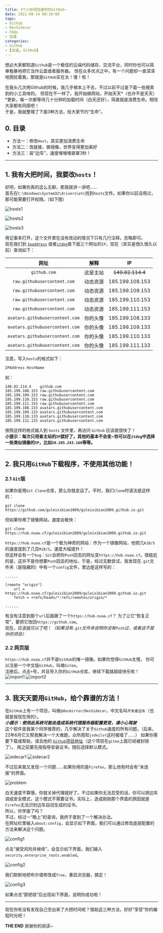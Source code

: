 ```yaml
---
title: 3个小妙招加速你的GitHub~
date: 2021-08-14 08:10:08
tags:
- Github
- DevSidecar
- FAQs
- 加速
categories:
- GitHub
- [加速, GitHub]
---
```


想必大家都知道`Github`是一个极佳的云端代码储存、交流平台，同时你也可以简单粗暴地把它当作云盘或者服务器。
但在众多优点之中，有一个问题却一直深深地困扰着我，那就是`GitHub`实在太！慢！啦！  

<!-- more -->

在我头几次用Github的时候，我几乎根本上不去，不过以前不过是下载一些搜索到的小工具啥的。
但现在不一样了。我开始做网站，开始天天*（也许不是天天）*更新，每一次都等待几十分钟的加载时间（白天还好），简直就是浪费生命。相信大家都有同感吧！  
于是，我就整理了下面3种方法，给大家节约“生命”。

## 0. 目录

- 方法一：修改`Host`，其实更加浪费生命  
- 方法二：改链接，做镜像，世界变得更加美好  
- 方法三：装“边车”，速度嗖嗖嗖直窜3秒！  

___

## 1. 我有大把时间，我要改`hosts`！

好吧，如果你真的这么无聊，那我就讲一讲吧......  
首先在`C:\Windows\System32\drivers\etc`找到`hosts`文件。如果你以前没用过，那可能需要打开权限。（如下图）

![hosts1](https://z3.ax1x.com/2021/08/15/fcKoNV.png)

![hosts2](https://z3.ax1x.com/2021/08/15/fcKLjJ.png)

![hosts3](https://z3.ax1x.com/2021/08/15/fcKXu9.png)

用记事本打开，这个文件里在没有改动的情况下只有几行注释，忽略即可。  
现在我们到 [`Ipaddress`](https://www.ipaddress.com) 或者[`itdog`](https://www.itdog.cn/ping/)查下面三个网址的`IP`，现在（其实是很久很久以前）查询如下：

| 网址                              | 解释   | IP               |
|:-------------------------------:|:----:|:----------------:|
| `github.com`                    | 这是主站 | ~~140.82.114.4~~ |
| `raw.githubusercontent.com`     | 动态资源 | 185.199.108.153  |
| `raw.githubusercontent.com`     | 动态资源 | 185.199.109.153  |
| `raw.githubusercontent.com`     | 动态资源 | 185.199.110.153  |
| `raw.githubusercontent.com`     | 动态资源 | 185.199.111.153  |
| `avatars.githubusercontent.com` | 你的头像 | 185.199.108.133  |
| `avatars.githubusercontent.com` | 你的头像 | 185.199.109.133  |
| `avatars.githubusercontent.com` | 你的头像 | 185.199.110.133  |
| `avatars.githubusercontent.com` | 你的头像 | 185.199.111.133  |

注意，写入`hosts`的格式如下：

```hosts
IPAddress HostName
```

如：

```hosts
140.82.114.4    github.com  
185.199.108.153 raw.githubusercontent.com  
185.199.109.153 raw.githubusercontent.com  
185.199.110.153 raw.githubusercontent.com  
185.199.111.153 raw.githubusercontent.com
185.199.108.133 avatars.githubusercontent.com
185.199.109.133 avatars.githubusercontent.com
185.199.110.133 avatars.githubusercontent.com
185.199.111.133 avatars.githubusercontent.com
```

按照这样的格式输入到 `hosts` 文件里，再访问 `Github` 应该就很快了！  
**小提示：每次只用查主站的`IP`就好了，其他的基本不会变\~你可以在`itdog`中选择一些类似镜像的`IP`，比如`20.205.243.166`等等。**

___

## 2. 我只用`GitHub`下载程序，不使用其他功能！

### 2.1 `Git`版

如果你是用`Git Clone`仓库，那么你就走运了。平时，我们`Clone`时语法是这样的：

```git
git clone https://github.com/guleixibian2009/guleixibian2009.github.io.git
```

但如果你用了镜像网站，速度会极快：

```git
git clone https://hub.nuaa.cf/guleixibian2009/guleixibian2009.github.io.git
```

`https://hub.nuaa.cf`是一个极为神奇的网站：作为一个镜像网站，他把几`KiB/S`的速度提到了几百`MiB/S`，速度大幅提升！  
但这样会有一个`bug`：`Git`会把你`Push`回去的网址变`https://hub.nuaa.cf`。很尴尬的是，这并不是你想要`Push`回去的地址，于是，经过无数尝试，我发现在`.git`文件夹（是隐藏的）中有一个`config`文件，里边是这样写的：

```
......

[remote "origin"]
    url = https://hub.nuaa.cf/guleixibian2009/guleixibian2009.github.io.git
    fetch = +refs/heads/*:refs/remotes/origin/*

......
```

有没有注意到那个`url`后面跟了一个`https://hub.nuaa.cf`？
为了让它“恢复正常”，要把它改回`https://github.com`。  
现在，应该就可以了吧！_（如果没有`.git`文件夹说明你没有`Push`过，或者这不是你的项目）_

### 2.2 网页版

`https://hub.nuaa.cf`并不是`GitHub`的唯一镜像。如果你觉得`GitHub`太慢，
你可以注册一个中文版`GitHub`，叫做`Gitee`。  
注册后，点击`+`号，并且导入你的`GitHub`仓库，继续下载就超级快乐啦！
![import1](https://z3.ax1x.com/2021/08/15/fcKjBR.png)
![import2](https://z3.ax1x.com/2021/08/15/fcKvH1.png)

___

## 3. 我天天要用`GitHub`，给个靠谱的方法！

在`GitHub`上有一个项目，叫做`@docmirror/DevSidecar`，中文名叫`开发者边车`（也就是我现在用的）。  
**_小提示：使用此系统可能会造成系统代理服务器配置更变，请小心驾驶_**  
这个软件是我某个同学推荐的，几乎解决了关于`Github`速度的所有问题。（后来，22年6月它又帮我解决一个大难题，众所周知`jsdeilvr`这时被墙了……）
如果你需要下载或帮助，请去他的 [`Github`项目地址](https://github.com/docmirror/dev-sidecar)（这个项目在`gitee`上面已经被封锁了）。
用之前要先按指导安装证书，随后选择默认模式。

![sidecar1](https://z3.ax1x.com/2021/08/15/fcMSN6.png)
![sidecar2](https://z3.ax1x.com/2021/08/15/fcMp4K.png)

不过后来我又发现一个问题......如果你用的是`Firefox`，那么他有时会有“未连接”的界面。

![problem](https://z3.ax1x.com/2021/08/15/fcKzAx.png)  

白天速度不算慢，你就关掉代理就好了。不过如果你无法忍受的话，你可以把边车调成安全模式，这个模式不需要证书。实际上，造成刚刚那个界面的原因就是`Firefox`无法识别边车自动生成的证书。  
所以，你学废了吗？  
不过，经过一“晚上”的查询，我终于查到了一个解决办法。  
在网址栏里输入`about:config`，会显示如下界面，我们可以通过修改底层配置的方法来解决这个问题。

![config1](https://z3.ax1x.com/2021/08/15/fcKH9U.png)

点击“接受风险并继续”，会显示如下界面，我们输入`security.enterprise_roots.enabled`。

![config2](https://z3.ax1x.com/2021/08/15/fcKThT.png)

我们默默地把布尔值修改成`True`，重启浏览器，搞定！

![config3](https://z3.ax1x.com/2021/08/15/fcKqc4.png)

如果点击“那把锁”后出现如下界面，说明你成功啦！

___

现在你有没有发现自己空出来了大把时间呢？借助这三种方法，好好“享受”你的编程时光吧！

__THE END__ 谢谢你的阅读~

